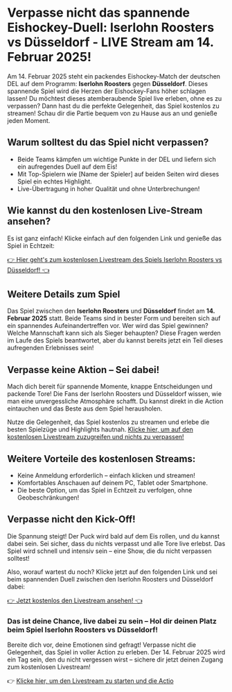 # Verpasse nicht das spannende Eishockey-Duell: Iserlohn Roosters vs Düsseldorf - LIVE Stream am 14. Februar 2025!

Am 14. Februar 2025 steht ein packendes Eishockey-Match der deutschen DEL auf dem Programm: **Iserlohn Roosters** gegen **Düsseldorf**. Dieses spannende Spiel wird die Herzen der Eishockey-Fans höher schlagen lassen! Du möchtest dieses atemberaubende Spiel live erleben, ohne es zu verpassen? Dann hast du die perfekte Gelegenheit, das Spiel kostenlos zu streamen! Schau dir die Partie bequem von zu Hause aus an und genieße jeden Moment.

## Warum solltest du das Spiel nicht verpassen?

- Beide Teams kämpfen um wichtige Punkte in der DEL und liefern sich ein aufregendes Duell auf dem Eis!
- Mit Top-Spielern wie [Name der Spieler] auf beiden Seiten wird dieses Spiel ein echtes Highlight.
- Live-Übertragung in hoher Qualität und ohne Unterbrechungen!

## Wie kannst du den kostenlosen Live-Stream ansehen?

Es ist ganz einfach! Klicke einfach auf den folgenden Link und genieße das Spiel in Echtzeit:

[👉 Hier geht's zum kostenlosen Livestream des Spiels Iserlohn Roosters vs Düsseldorf! 👈](https://tinyurl.com/livestreamfreeo?st=Iserlohn+Roosters+vs+Dusseldorf&si=ghc)

## Weitere Details zum Spiel

Das Spiel zwischen den **Iserlohn Roosters** und **Düsseldorf** findet am **14. Februar 2025** statt. Beide Teams sind in bester Form und bereiten sich auf ein spannendes Aufeinandertreffen vor. Wer wird das Spiel gewinnen? Welche Mannschaft kann sich als Sieger behaupten? Diese Fragen werden im Laufe des Spiels beantwortet, aber du kannst bereits jetzt ein Teil dieses aufregenden Erlebnisses sein!

## Verpasse keine Aktion – Sei dabei!

Mach dich bereit für spannende Momente, knappe Entscheidungen und packende Tore! Die Fans der Iserlohn Roosters und Düsseldorf wissen, wie man eine unvergessliche Atmosphäre schafft. Du kannst direkt in die Action eintauchen und das Beste aus dem Spiel herausholen.

Nutze die Gelegenheit, das Spiel kostenlos zu streamen und erlebe die besten Spielzüge und Highlights hautnah. [Klicke hier, um auf den kostenlosen Livestream zuzugreifen und nichts zu verpassen!](https://tinyurl.com/livestreamfreeo?st=Iserlohn+Roosters+vs+Dusseldorf&si=ghc)

## Weitere Vorteile des kostenlosen Streams:

- Keine Anmeldung erforderlich – einfach klicken und streamen!
- Komfortables Anschauen auf deinem PC, Tablet oder Smartphone.
- Die beste Option, um das Spiel in Echtzeit zu verfolgen, ohne Geobeschränkungen!

## Verpasse nicht den Kick-Off!

Die Spannung steigt! Der Puck wird bald auf dem Eis rollen, und du kannst dabei sein. Sei sicher, dass du nichts verpasst und alle Tore live erlebst. Das Spiel wird schnell und intensiv sein – eine Show, die du nicht verpassen solltest!

Also, worauf wartest du noch? Klicke jetzt auf den folgenden Link und sei beim spannenden Duell zwischen den Iserlohn Roosters und Düsseldorf dabei:

[👉 Jetzt kostenlos den Livestream ansehen! 👈](https://tinyurl.com/livestreamfreeo?st=Iserlohn+Roosters+vs+Dusseldorf&si=ghc)

### Das ist deine Chance, live dabei zu sein – Hol dir deinen Platz beim Spiel Iserlohn Roosters vs Düsseldorf!

Bereite dich vor, deine Emotionen sind gefragt! Verpasse nicht die Gelegenheit, das Spiel in voller Action zu erleben. Der 14. Februar 2025 wird ein Tag sein, den du nicht vergessen wirst – sichere dir jetzt deinen Zugang zum kostenlosen Livestream!

👉 [Klicke hier, um den Livestream zu starten und die Actio](https://tinyurl.com/livestreamfreeo?st=Iserlohn+Roosters+vs+Dusseldorf&si=ghc)
